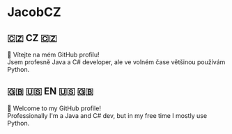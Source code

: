 # JacobCZ
## 🇨🇿 CZ 🇨🇿
👋 Vítejte na mém GitHub profilu!  
Jsem profesně Java a C# developer, ale ve volném čase většinou používám Python.

## :uk: :us: EN :us: :uk:
👋 Welcome to my GitHub profile!  
Professionally I'm a Java and C# dev, but in my free time I mostly use Python.
